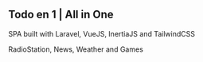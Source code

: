 ## Todo en 1 | All in One

<p>
    SPA built with Laravel, VueJS, InertiaJS and TailwindCSS
</p>
<p>
    RadioStation, News, Weather and Games
</p>
